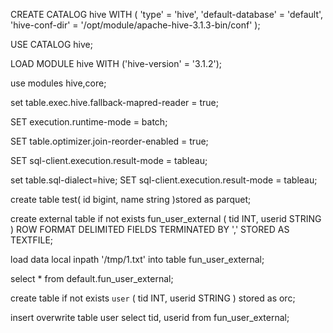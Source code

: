 CREATE CATALOG hive WITH (
    'type' = 'hive',
    'default-database' = 'default',
    'hive-conf-dir' = '/opt/module/apache-hive-3.1.3-bin/conf'
);

USE CATALOG hive;

LOAD MODULE hive WITH ('hive-version' = '3.1.2');

use modules hive,core;

set table.exec.hive.fallback-mapred-reader = true;

SET execution.runtime-mode = batch;

SET table.optimizer.join-reorder-enabled = true;

SET sql-client.execution.result-mode = tableau;

set table.sql-dialect=hive; 
SET sql-client.execution.result-mode = tableau;



create table test(
  id bigint,
  name string
)stored as parquet;


create external table if not exists fun_user_external (
    tid INT,
    userid STRING
) ROW FORMAT DELIMITED FIELDS TERMINATED BY ',' STORED AS TEXTFILE;


load data local inpath '/tmp/1.txt' into table fun_user_external;


select * from default.fun_user_external;

create table if not exists `user` (
    tid INT,
    userid STRING
) stored as orc;

insert overwrite table user select tid, userid from fun_user_external;